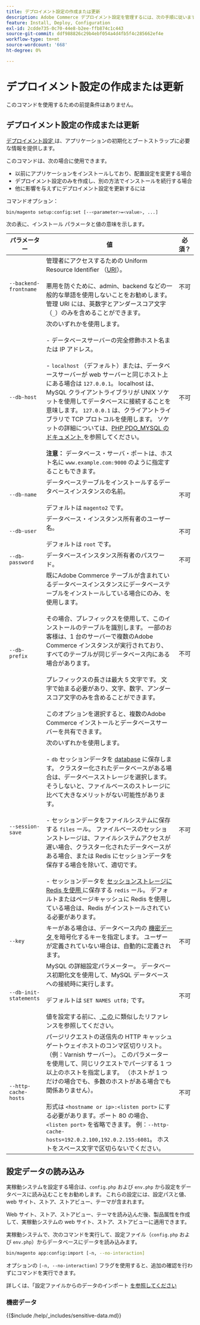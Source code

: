 ```yaml
---
title: デプロイメント設定の作成または更新
description: Adobe Commerce デプロイメント設定を管理するには、次の手順に従います。
feature: Install, Deploy, Configuration
exl-id: 2cdde735-0c70-44e8-b2ee-ffb874c1c443
source-git-commit: ddf988826c29b4ebf054a4d4fb5f4c285662ef4e
workflow-type: tm+mt
source-wordcount: '668'
ht-degree: 0%

---
```


# デプロイメント設定の作成または更新

このコマンドを使用するための前提条件はありません。

## デプロイメント設定の作成または更新

[ デプロイメント設定 ](../../configuration/reference/deployment-files.md) は、アプリケーションの初期化とブートストラップに必要な情報を提供します。

このコマンドは、次の場合に使用できます。

* 以前にアプリケーションをインストールしており、配置設定を変更する場合
* デプロイメント設定のみを作成し、別の方法でインストールを続行する場合
* 他に影響を与えずにデプロイメント設定を更新するには

コマンドオプション：

```bash
bin/magento setup:config:set [--<parameter>=<value>, ...]
```

次の表に、インストール パラメータと値の意味を示します。

| パラメーター | 値 | 必須？ |
|--- |--- |--- |
| `--backend-frontname` | 管理者にアクセスするための Uniform Resource Identifier （[URI](https://www.w3.org/Protocols/rfc2616/rfc2616-sec3.html#sec3.2)）。<br><br> 悪用を防ぐために、admin、backend などの一般的な単語を使用しないことをお勧めします。 管理 URI には、英数字とアンダースコア文字（`_`）のみを含めることができます。 | 不可 |
| `--db-host` | 次のいずれかを使用します。<br><br>- データベースサーバーの完全修飾ホスト名または IP アドレス。<br><br>- `localhost` （デフォルト）または、データベースサーバーが web サーバーと同じホスト上にある場合は `127.0.0.1`。 localhost は、MySQL クライアントライブラリが UNIX ソケットを使用してデータベースに接続することを意味します。 `127.0.0.1` は、クライアントライブラリで TCP プロトコルを使用します。 ソケットの詳細については、[PHP PDO_MYSQL のドキュメント ](https://www.php.net/manual/en/ref.pdo-mysql.php) を参照してください。<br><br>**注意：** データベース・サーバ・ポートは、ホスト名に `www.example.com:9000` のように指定することもできます。 | 不可 |
| `--db-name` | データベーステーブルをインストールするデータベースインスタンスの名前。<br><br> デフォルトは `magento2` です。 | 不可 |
| `--db-user` | データベース・インスタンス所有者のユーザー名。<br><br> デフォルトは `root` です。 | 不可 |
| `--db-password` | データベースインスタンス所有者のパスワード。 | 不可 |
| `--db-prefix` | 既にAdobe Commerce テーブルが含まれているデータベースインスタンスにデータベーステーブルをインストールしている場合にのみ、を使用します。<br><br> その場合、プレフィックスを使用して、このインストールのテーブルを識別します。 一部のお客様は、1 台のサーバーで複数のAdobe Commerce インスタンスが実行されており、すべてのテーブルが同じデータベース内にある場合があります。<br><br> プレフィックスの長さは最大 5 文字です。 文字で始まる必要があり、文字、数字、アンダースコア文字のみを含めることができます。<br><br> このオプションを選択すると、複数のAdobe Commerce インストールとデータベースサーバーを共有できます。 | 不可 |
| `--session-save` | 次のいずれかを使用します。<br><br>- `db` セッションデータを [database](https://developer.adobe.com/commerce/php/development/cache/partial/database-caching/) に保存します。 クラスター化されたデータベースがある場合は、データベースストレージを選択します。そうしないと、ファイルベースのストレージに比べて大きなメリットがない可能性があります。<br><br>- セッションデータをファイルシステムに保存する `files` ール。 ファイルベースのセッションストレージは、ファイルシステムアクセスが遅い場合、クラスター化されたデータベースがある場合、または Redis にセッションデータを保存する場合を除いて、適切です。<br><br>- セッションデータを [ セッションストレージに Redis を使用 ](../../configuration/cache/config-redis.md) に保存する `redis` ール。 デフォルトまたはページキャッシュに Redis を使用している場合は、Redis がインストールされている必要があります。 | 不可 |
| `--key` | キーがある場合は、データベース内の [ 機密データ ](#sensitive-data) を暗号化するキーを指定します。 ユーザーが定義されていない場合は、自動的に定義されます。 | 不可 |
| `--db-init-statements` | MySQL の詳細設定パラメーター。 データベース初期化文を使用して、MySQL データベースへの接続時に実行します。<br><br> デフォルトは `SET NAMES utf8;` です。<br><br> 値を設定する前に、[ この ](https://dev.mysql.com/doc/refman/5.6/en/server-options.html) に類似したリファレンスを参照してください。 | 不可 |
| `--http-cache-hosts` | パージリクエストの送信先の HTTP キャッシュゲートウェイホストのコンマ区切りリスト。 （例：Varnish サーバー）。 このパラメーターを使用して、同じリクエストでパージする 1 つ以上のホストを指定します。 （ホストが 1 つだけの場合でも、多数のホストがある場合でも関係ありません）。<br><br> 形式は `<hostname or ip>:<listen port>` にする必要があります。ポート 80 の場合、`<listen port>` を省略できます。 例：`--http-cache-hosts=192.0.2.100,192.0.2.155:6081`。 ホストをスペース文字で区切らないでください。 | 不可 |

## 設定データの読み込み

実稼動システムを設定する場合は、`config.php` および `env.php` から設定をデータベースに読み込むことをお勧めします。
これらの設定には、設定パスと値、web サイト、ストア、ストアビュー、テーマが含まれます。

Web サイト、ストア、ストアビュー、テーマを読み込んだ後、製品属性を作成して、実稼動システムの web サイト、ストア、ストアビューに適用できます。

実稼動システムで、次のコマンドを実行して、設定ファイル（`config.php` および `env.php`）からデータベースにデータを読み込みます。

```bash
bin/magento app:config:import [-n, --no-interaction]
```

オプションの `[-n, --no-interaction]` フラグを使用すると、追加の確認を行わずにコマンドを実行できます。

詳しくは、「設定ファイルからのデータのインポート [ を参照してください ](../../configuration/cli/import-configuration.md)

### 機密データ

{{$include /help/_includes/sensitive-data.md}}
